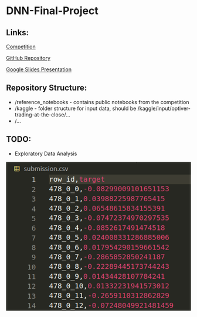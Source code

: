 # DNN-Final-Project

## Links:

[Competition](https://www.kaggle.com/competitions/optiver-trading-at-the-close)

[GitHub Repository](https://github.com/cvaisnor/DNN-Final-Project)

[Google Slides Presentation](https://docs.google.com/presentation/d/1Xc5F1_NveFi1il3GqHej2aqVmklR_jZU4kx6ZJhiDEM/edit?usp=sharing)

## Repository Structure:
- /reference_notebooks - contains public notebooks from the competition
- /kaggle - folder structure for input data, should be /kaggle/input/optiver-trading-at-the-close/...
- /...

## TODO:
- Exploratory Data Analysis


![Target Submission Format](images/target_format.png)